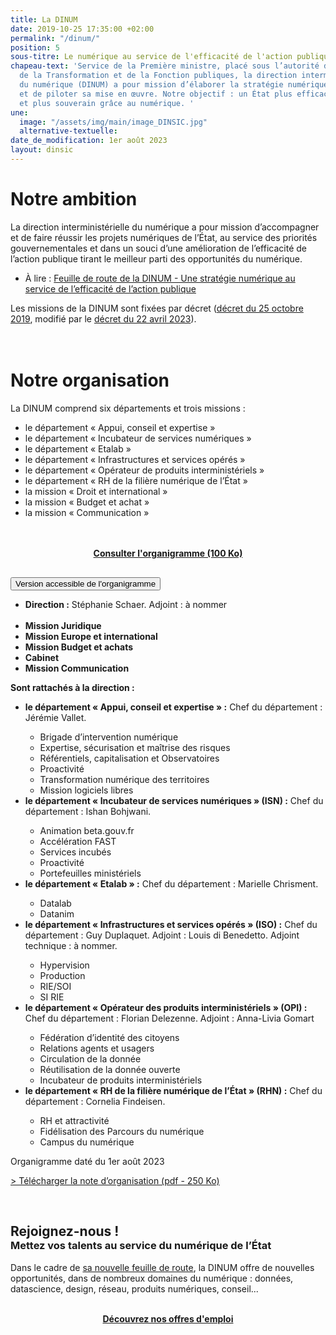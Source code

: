 ```yaml
---
title: La DINUM
date: 2019-10-25 17:35:00 +02:00
permalink: "/dinum/"
position: 5
sous-titre: Le numérique au service de l'efficacité de l'action publique
chapeau-text: 'Service de la Première ministre, placé sous l’autorité du ministre
  de la Transformation et de la Fonction publiques, la direction interministérielle
  du numérique (DINUM) a pour mission d’élaborer la stratégie numérique de l’État
  et de piloter sa mise en œuvre. Notre objectif : un État plus efficace, plus simple
  et plus souverain grâce au numérique. '
une:
  image: "/assets/img/main/image_DINSIC.jpg"
  alternative-textuelle: 
date_de_modification: 1er août 2023
layout: dinsic
---
```


<h1 class="h2">Notre ambition</h1>
La direction interministérielle du numérique a pour mission d’accompagner et de faire réussir les projets numériques de l’État, au service des priorités gouvernementales et dans un souci d’une amélioration de l’efficacité de l’action publique tirant le meilleur parti des opportunités du numérique.

<ul><li>À lire&nbsp;: <a href="/publications/feuille-de-route-dinum/">Feuille de route de la DINUM - Une stratégie numérique au service de l’efficacité de l’action publique</a></li></ul>

Les missions de la DINUM sont fixées par décret ([décret du 25 octobre 2019](https://www.legifrance.gouv.fr/jorf/id/JORFTEXT000047478124), modifié par le [décret du 22 avril 2023](https://www.legifrance.gouv.fr/jorf/id/JORFTEXT000047478124)). 
<br>
<br>
<br>

<h1 class="h2">Notre organisation</h1>

La DINUM comprend six départements et trois missions :

<ul><li>le département « Appui, conseil et expertise&nbsp;»</li> 
<li>le département « Incubateur de services numériques&nbsp;»</li> 
<li>le département «&nbsp;Etalab&nbsp;» </li>
<li>le département « Infrastructures et services opérés »</li> 
<li>le département « Opérateur de produits interministériels »</li> 
<li>le département « RH de la filière numérique de l’État »</li> 
<li>la mission « Droit et international »</li> 
<li>la mission « Budget et achat »</li> 
<li>la mission « Communication »</li></ul>
<br>
<br>

<div align="center" style="margin-bottom: 30px"><a href="/uploads/Organigramme%20DINUM_Aout_2023.pdf" class="button"><b>Consulter l'organigramme (100 Ko)</b></a></div>

<script>
function myFunction(id) {
  let x = document.getElementById(id);
  let button = document.getElementById("accordion-button");

  if (x.className.indexOf("show") == -1) {
    x.className += " show";
    button.className += " is-active"
  } else {
    x.className = x.className.replace(" show", "");
    button.className = button.className.replace(" is-active", "");
  }
}
</script>

<div class="margin-bottom-3 accordion no-bullet" data-allow-all-closed="true">
<div class="accordion-item">
<button onclick="myFunction('organigramme')" id="accordion-button" class="accordion-title" aria-controls="organigramme" aria-expanded="false">Version accessible de l'organigramme</button>
<div class="accordion-content" id="organigramme">
<ul>
<li><b>Direction :</b> Stéphanie Schaer. Adjoint : à nommer</li>
<br><li><b>Mission Juridique</b></li>
<li><b>Mission  Europe et international</b></li>
<li><b>Mission  Budget et achats</b></li>
<li><b>Cabinet</b></li>
<li><b>Mission Communication</b></li></ul>
<p><b>Sont rattachés à la direction&nbsp;:</b></p>
<ul><li><b>le département « Appui, conseil et expertise » :</b> Chef du département : Jérémie Vallet.</li>
  <ul>
    <li>Brigade d’intervention numérique</li>
    <li>Expertise, sécurisation et maîtrise des risques</li>
    <li>Référentiels, capitalisation et Observatoires</li>
    <li>Proactivité</li>
    <li>Transformation numérique des territoires</li>
    <li>Mission logiciels libres</li>
  </ul>

<li><b>le département « Incubateur de services numériques » (ISN) :</b> Chef du département : Ishan Bohjwani.</li>
  <ul>
    <li>Animation beta.gouv.fr</li>
    <li>Accélération FAST</li>
    <li>Services incubés</li>
    <li>Proactivité</li>
    <li>Portefeuilles ministériels</li>
  </ul>
<li><b>le département « Etalab » :</b> Chef du département : Marielle Chrisment.</li>
  <ul>
    <li>Datalab</li>
    <li>Datanim</li>
  </ul>
<li><b>le département « Infrastructures et services opérés » (ISO) :</b> Chef du département : Guy Duplaquet. Adjoint : Louis di Benedetto. Adjoint technique : à nommer.</li>
  <ul>
    <li>Hypervision</li>
    <li>Production</li>
    <li>RIE/SOI</li>
    <li>SI RIE</li>
  </ul>
<li><b>le département « Opérateur des produits interministériels » (OPI) :</b> Chef du département : Florian Delezenne. Adjoint : Anna-Livia Gomart</li>
  <ul>
    <li>Fédération d’identité des citoyens</li>
    <li>Relations agents et usagers</li>
    <li>Circulation de la donnée</li>
    <li>Réutilisation de la donnée ouverte</li>
    <li>Incubateur de produits interministériels</li>
  </ul>
<li><b>le département « RH de la filière numérique de l’État » (RHN) :</b> Chef du département : Cornelia Findeisen.</li>
  <ul>
    <li>RH et attractivité</li>
    <li>Fidélisation des Parcours du numérique</li>
    <li>Campus du numérique</li>
  </ul>
</ul>
<p style="margin-top: 10px">Organigramme daté du 1er août 2023</p>
</div>
</div>
</div>

<p><a href="/uploads/Note_organisation_DINUM.pdf">&gt; Télécharger la note d’organisation (pdf - 250 Ko)</a></p>
<br>

<div class="encadre noir" style="margin-bottom:0px">
<h2 class="h3" style="margin-bottom: 0px">Rejoignez-nous !</h2>
  <h3 class="h4" style="margin-top: 0px">Mettez vos talents au service du numérique de l’État</h3>
<p>Dans le cadre de <a href="/publications/feuille-de-route-dinum/">sa nouvelle feuille de route</a>, la DINUM offre de nouvelles opportunités, dans de nombreux domaines du numérique : données, datascience, design, réseau, produits numériques, conseil... </p><br>
<div style="margin-bottom: 30px" align="center"><a href="/rejoignez-nous/" class="button"><b>Découvrez nos offres d'emploi</b></a></div></div>